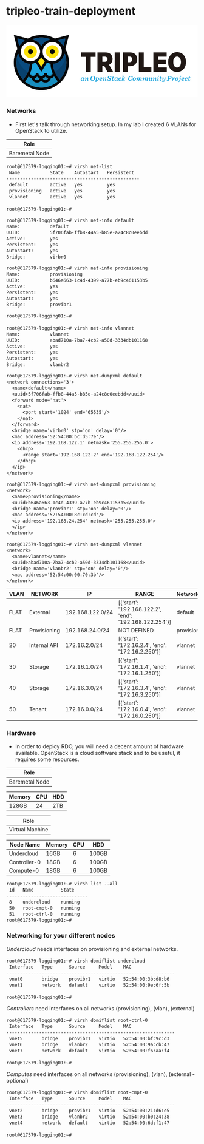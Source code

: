 # tripleo-train-deployment



![logo](https://github.com/NileshChandekar/tripleo-train-deployment/blob/main/tripleo.jpeg)


### Networks
* First let's talk through networking setup. In my lab I created 6 VLANs for OpenStack to utilize.

|Role|
|----|
|Baremetal Node|

```
root@617579-logging01:~# virsh net-list
 Name           State    Autostart   Persistent
-------------------------------------------------
 default        active   yes         yes
 provisioning   active   yes         yes
 vlannet        active   yes         yes

root@617579-logging01:~# 
```

```
root@617579-logging01:~# virsh net-info default
Name:           default
UUID:           5f706fab-ffb8-44a5-b85e-a24c8c0eebdd
Active:         yes
Persistent:     yes
Autostart:      yes
Bridge:         virbr0
```

```
root@617579-logging01:~# virsh net-info provisioning
Name:           provisioning
UUID:           b646a663-1c4d-4399-a77b-eb9c461153b5
Active:         yes
Persistent:     yes
Autostart:      yes
Bridge:         provibr1
```

```
root@617579-logging01:~# 

root@617579-logging01:~# virsh net-info vlannet
Name:           vlannet
UUID:           abad710a-7ba7-4cb2-a50d-3334db101168
Active:         yes
Persistent:     yes
Autostart:      yes
Bridge:         vlanbr2
```


```
root@617579-logging01:~# virsh net-dumpxml default
<network connections='3'>
  <name>default</name>
  <uuid>5f706fab-ffb8-44a5-b85e-a24c8c0eebdd</uuid>
  <forward mode='nat'>
    <nat>
      <port start='1024' end='65535'/>
    </nat>
  </forward>
  <bridge name='virbr0' stp='on' delay='0'/>
  <mac address='52:54:00:bc:d5:7e'/>
  <ip address='192.168.122.1' netmask='255.255.255.0'>
    <dhcp>
      <range start='192.168.122.2' end='192.168.122.254'/>
    </dhcp>
  </ip>
</network>
```

```
root@617579-logging01:~# virsh net-dumpxml provisioning
<network>
  <name>provisioning</name>
  <uuid>b646a663-1c4d-4399-a77b-eb9c461153b5</uuid>
  <bridge name='provibr1' stp='on' delay='0'/>
  <mac address='52:54:00:8c:cd:cd'/>
  <ip address='192.168.24.254' netmask='255.255.255.0'>
  </ip>
</network>
```

```
root@617579-logging01:~# virsh net-dumpxml vlannet
<network>
  <name>vlannet</name>
  <uuid>abad710a-7ba7-4cb2-a50d-3334db101168</uuid>
  <bridge name='vlanbr2' stp='on' delay='0'/>
  <mac address='52:54:00:00:70:3b'/>
</network>
```



|VLAN|NETWORK|IP|RANGE|NetworkInfo|Gateway|
|----|----|----|----|----|----|
|FLAT|External|192.168.122.0/24|[{'start': '192.168.122.2', 'end': '192.168.122.254'}]|default|192.168.122.1|
|FLAT|Provisioning|192.168.24.0/24|NOT DEFINED|provisioning|192.168.24.1|
|20|Internal API|172.16.2.0/24|[{'start': '172.16.2.4', 'end': '172.16.2.250'}]|vlannet|----|
|30|Storage|172.16.1.0/24|[{'start': '172.16.1.4', 'end': '172.16.1.250'}]|vlannet|----|
|40|Storage|172.16.3.0/24|[{'start': '172.16.3.4', 'end': '172.16.3.250'}]|vlannet|----|
|50|Tenant|172.16.0.0/24|[{'start': '172.16.0.4', 'end': '172.16.0.250'}]|vlannet|----|

### Hardware

* In order to deploy RDO, you will need a decent amount of hardware available. OpenStack is a cloud software stack and to be useful, it requires some resources.


|Role|
|----|
|Baremetal Node|


|Memory|CPU|HDD|
|----|----|----|
|128GB|24|2TB|



|Role|
|----|
|Virtual Machine|


|Node Name|Memory|CPU|HDD|
|----|----|----|----|
|Undercloud|16GB|6|100GB|
|Controller-0|18GB|6|100GB|
|Compute-0|18GB|6|100GB|


```
root@617579-logging01:~# virsh list --all
 Id   Name          State
------------------------------
 8    undercloud    running
 50   root-cmpt-0   running
 51   root-ctrl-0   running
root@617579-logging01:~# 
```

### Networking for your different nodes

*Undercloud* needs interfaces on provisioning and external networks. 

```
root@617579-logging01:~# virsh domiflist undercloud
 Interface   Type      Source     Model    MAC
--------------------------------------------------------------
 vnet0       bridge    provibr1   virtio   52:54:00:3b:d8:b6
 vnet1       network   default    virtio   52:54:00:9e:6f:5b

root@617579-logging01:~# 
```

*Controllers* need interfaces on all networks (provisioning), (vlan), (external)

```
root@617579-logging01:~# virsh domiflist root-ctrl-0
 Interface   Type      Source     Model    MAC
--------------------------------------------------------------
 vnet5       bridge    provibr1   virtio   52:54:00:bf:9c:d3
 vnet6       bridge    vlanbr2    virtio   52:54:00:9a:cb:47
 vnet7       network   default    virtio   52:54:00:f6:aa:f4

root@617579-logging01:~# 
```

*Computes* need interfaces on all networks (provisioning), (vlan), (external - optional)

```
root@617579-logging01:~# virsh domiflist root-cmpt-0
 Interface   Type      Source     Model    MAC
--------------------------------------------------------------
 vnet2       bridge    provibr1   virtio   52:54:00:21:d6:e5
 vnet3       bridge    vlanbr2    virtio   52:54:00:b0:24:38
 vnet4       network   default    virtio   52:54:00:6d:f1:47

root@617579-logging01:~# 
```
